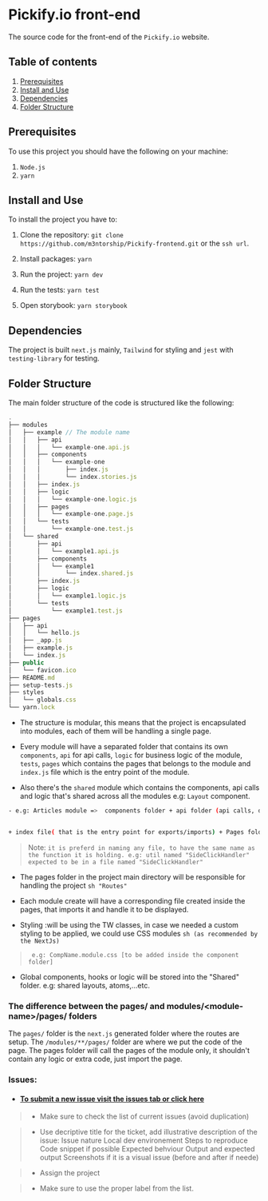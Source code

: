 # Pickify.io front-end

The source code for the front-end of the `Pickify.io` website.

## Table of contents

1. [Prerequisites](#prerequisites)
2. [Install and Use](#install-and-use)
3. [Dependencies](#dependencies)
4. [Folder Structure](#folder-structure)

## Prerequisites

To use this project you should have the following on your machine:

1. `Node.js`
2. `yarn`

## Install and Use

To install the project you have to:

1. Clone the repository:
   `git clone https://github.com/m3ntorship/Pickify-frontend.git` or the `ssh url`.

2. Install packages:
   `yarn`

3. Run the project:
   `yarn dev`

4. Run the tests:
   `yarn test`

5. Open storybook:
   `yarn storybook`

## Dependencies

The project is built `next.js` mainly, `Tailwind` for styling and `jest` with `testing-library` for testing.

## Folder Structure

The main folder structure of the code is structured like the following:

```js
.
├── modules
│   ├── example // The module name
│   │   ├── api
│   │   │   └── example-one.api.js
│   │   ├── components
│   │   │   └── example-one
│   │   │       ├── index.js
│   │   │       └── index.stories.js
│   │   ├── index.js
│   │   ├── logic
│   │   │   └── example-one.logic.js
│   │   ├── pages
│   │   │   └── example-one.page.js
│   │   └── tests
│   │       └── example-one.test.js
│   └── shared
│       ├── api
│       │   └── example1.api.js
│       ├── components
│       │   └── example1
│       │       └── index.shared.js
│       ├── index.js
│       ├── logic
│       │   └── example1.logic.js
│       └── tests
│           └── example1.test.js
├── pages
│   ├── api
│   │   └── hello.js
│   ├── _app.js
│   ├── example.js
│   └── index.js
├── public
│   └── favicon.ico
├── README.md
├── setup-tests.js
├── styles
│   └── globals.css
└── yarn.lock
```

- The structure is modular, this means that the project is encapsulated into modules, each of them will be handling a single page.

- Every module will have a separated folder that contains its own `components`, `api` for api calls, `logic` for business logic of the module, `tests`, `pages` which contains the pages that belongs to the module and `index.js` file which is the entry point of the module.

- Also there's the `shared` module which contains the components, api calls and logic that's shared across all the modules e.g: `Layout` component.

```sh
- e.g: Articles module =>  components folder + api folder (api calls, data being fetched,..etc)+ hooks folder(any custom hook in use for that module) + logic folder(any utils or helper functions e.g: date format)


+ index file( that is the entry point for exports/imports) + Pages folder (includes the page the module is displaying)

```

> Note: `it is preferd in naming any file, to have the same name as the function it is holding. e.g: util named "SideClickHandler" expected to be in a file named "SideClickHandler"`

- The pages folder in the project main directory will be responsible for handling the project `sh "Routes"`

- Each module create will have a corresponding file created inside the pages, that imports it and handle it to be displayed.

- Styling :will be using the TW classes, in case we needed a custom styling to be applied, we could use CSS modules `sh (as recommended by the NextJs)`

>      e.g: CompName.module.css [to be added inside the component folder]

- Global components, hooks or logic will be stored into the "Shared" folder. e.g: shared layouts, atoms,...etc.

### The difference between the pages/ and modules/\<module-name>/pages/ folders

The `pages/` folder is the `next.js` generated folder where the routes are setup. The `/modules/**/pages/` folder are where we put the code of the page. The pages folder will call the pages of the module only, it shouldn't contain any logic or extra code, just import the page.

### Issues:

- #### [To submit a new issue visit the issues tab or click here ](https://github.com/m3ntorship/pickify-frontend/issues)

> - Make sure to check the list of current issues (avoid duplication)

> - Use decriptive title for the ticket, add illustrative description of the issue:
>   Issue nature
>   Local dev environement
>   Steps to reproduce
>   Code snippet if possible
>   Expected behviour
>   Output and expected output
>   Screenshots if it is a visual issue (before and after if neede)

> - Assign the project

> - Make sure to use the proper label from the list.
